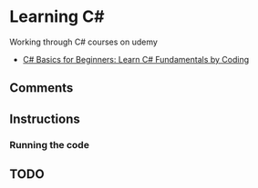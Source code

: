 # Learning C#

Working through C# courses on udemy
- [C# Basics for Beginners: Learn C# Fundamentals by Coding](https://www.udemy.com/course/csharp-tutorial-for-beginners/)

## Comments


## Instructions

### Running the code


## TODO
